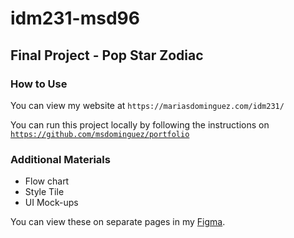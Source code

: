 # idm231-msd96

## Final Project - Pop Star Zodiac

### How to Use
You can view my website at `https://mariasdominguez.com/idm231/`

You can run this project locally by following the instructions on <a href="https://github.com/msdominguez/portfolio">`https://github.com/msdominguez/portfolio`</a>

### Additional Materials
* Flow chart
* Style Tile
* UI Mock-ups

You can view these on separate pages in my <a href="https://www.figma.com/file/1qcXM4tFehB8GRXzJ5vItA/IDM-231-Zodiac-Pop-Stars?node-id=0%3A1" target="_blank">Figma</a>.
